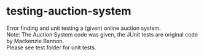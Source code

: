 # testing-auction-system
Error finding and unit testing a (given) online auction system. </br>
Note: The Auction System code was given, the JUnit tests are original code by Mackenzie Bannon. </br>
Please see test folder for unit tests. 
